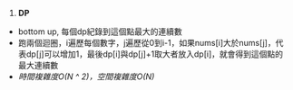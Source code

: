 1. **DP**

- bottom up, 每個dp紀錄到這個點最大的連續數
- 跑兩個迴圈，i遍歷每個數字，j遍歷從0到i-1，如果nums[i]大於nums[j]，代表dp[j]可以增加1，最後dp[i]與dp[j]+1取大者放入dp[i]，就會得到這個點的最大連續數
- *時間複雜度O(N ^ 2)，空間複雜度O(N)*
